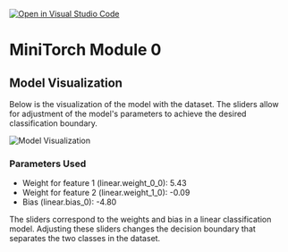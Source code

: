[![Open in Visual Studio Code](https://classroom.github.com/assets/open-in-vscode-718a45dd9cf7e7f842a935f5ebbe5719a5e09af4491e668f4dbf3b35d5cca122.svg)](https://classroom.github.com/online_ide?assignment_repo_id=13303994&assignment_repo_type=AssignmentRepo)

# MiniTorch Module 0

## Model Visualization

Below is the visualization of the model with the dataset. The sliders allow for adjustment of the model's parameters to achieve the desired classification boundary.

![Model Visualization](images/Screenshot_2024-01-21_at_21.58.59.png)

### Parameters Used

- Weight for feature 1 (linear.weight_0_0): 5.43
- Weight for feature 2 (linear.weight_1_0): -0.09
- Bias (linear.bias_0): -4.80

The sliders correspond to the weights and bias in a linear classification model. Adjusting these sliders changes the decision boundary that separates the two classes in the dataset.
